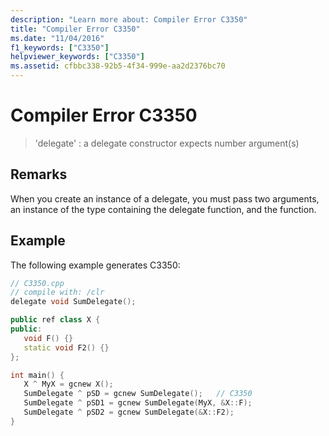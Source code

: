```yaml
---
description: "Learn more about: Compiler Error C3350"
title: "Compiler Error C3350"
ms.date: "11/04/2016"
f1_keywords: ["C3350"]
helpviewer_keywords: ["C3350"]
ms.assetid: cfbbc338-92b5-4f34-999e-aa2d2376bc70
---
```

# Compiler Error C3350

> 'delegate' : a delegate constructor expects number argument(s)

## Remarks

When you create an instance of a delegate, you must pass two arguments, an instance of the type containing the delegate function, and the function.

## Example

The following example generates C3350:

```cpp
// C3350.cpp
// compile with: /clr
delegate void SumDelegate();

public ref class X {
public:
   void F() {}
   static void F2() {}
};

int main() {
   X ^ MyX = gcnew X();
   SumDelegate ^ pSD = gcnew SumDelegate();   // C3350
   SumDelegate ^ pSD1 = gcnew SumDelegate(MyX, &X::F);
   SumDelegate ^ pSD2 = gcnew SumDelegate(&X::F2);
}
```
